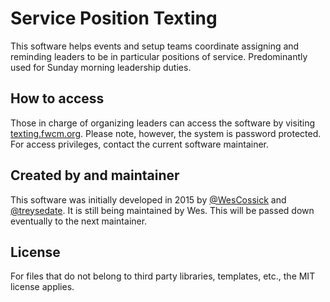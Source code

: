 # Service Position Texting
This software helps events and setup teams coordinate assigning and reminding leaders to be in particular positions of service. Predominantly used for Sunday morning leadership duties.

## How to access
Those in charge of organizing leaders can access the software by visiting [texting.fwcm.org](http://texting.fwcm.org). Please note, however, the system is password protected. For access privileges, contact the current software maintainer.

## Created by and maintainer
This software was initially developed in 2015 by [@WesCossick](https://github.com/WesCossick) and [@treysedate](https://github.com/treysedate). It is still being maintained by Wes. This will be passed down eventually to the next maintainer.

## License
For files that do not belong to third party libraries, templates, etc., the MIT license applies.
